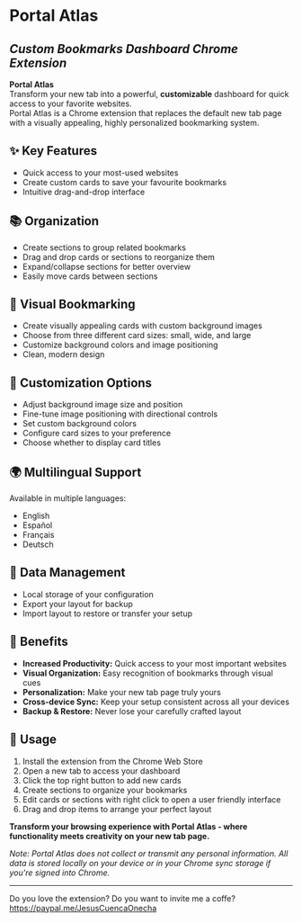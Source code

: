 # Portal Atlas
## _Custom Bookmarks Dashboard Chrome Extension_

**Portal Atlas**  
Transform your new tab into a powerful, **customizable** dashboard for quick access to your favorite websites.  
Portal Atlas is a Chrome extension that replaces the default new tab page with a visually appealing, highly personalized bookmarking system.

## ✨ Key Features

- Quick access to your most-used websites
- Create custom cards to save your favourite bookmarks
- Intuitive drag-and-drop interface

## 📚 Organization

- Create sections to group related bookmarks
- Drag and drop cards or sections to reorganize them
- Expand/collapse sections for better overview
- Easily move cards between sections

## 🎨 Visual Bookmarking

- Create visually appealing cards with custom background images
- Choose from three different card sizes: small, wide, and large
- Customize background colors and image positioning
- Clean, modern design

## 🔧 Customization Options

- Adjust background image size and position
- Fine-tune image positioning with directional controls
- Set custom background colors
- Configure card sizes to your preference
- Choose whether to display card titles

## 🌍 Multilingual Support

Available in multiple languages:
- English
- Español
- Français
- Deutsch

## 💾 Data Management

- Local storage of your configuration
- Export your layout for backup
- Import layout to restore or transfer your setup

## 🚀 Benefits

- **Increased Productivity:** Quick access to your most important websites
- **Visual Organization:** Easy recognition of bookmarks through visual cues  
- **Personalization:** Make your new tab page truly yours  
- **Cross-device Sync:** Keep your setup consistent across all your devices  
- **Backup & Restore:** Never lose your carefully crafted layout  

## 📱 Usage

1. Install the extension from the Chrome Web Store
2. Open a new tab to access your dashboard
3. Click the top right button to add new cards
4. Create sections to organize your bookmarks
5. Edit cards or sections with right click to open a user friendly interface
6. Drag and drop items to arrange your perfect layout


**Transform your browsing experience with Portal Atlas - where functionality meets creativity on your new tab page.**


_Note: Portal Atlas does not collect or transmit any personal information. All data is stored locally on your device or in your Chrome sync storage if you're signed into Chrome._
___

Do you love the extension? Do you want to invite me a coffe?
https://paypal.me/JesusCuencaOnecha